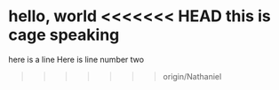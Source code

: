hello, world
<<<<<<< HEAD
this is cage speaking
=======
here is a line
Here is line number two
>>>>>>> origin/Nathaniel
